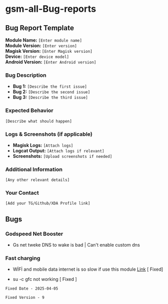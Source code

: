 # gsm-all-Bug-reports


## **Bug Report Template**  

**Module Name:** `[Enter module name]`  
**Module Version:** `[Enter version]`  
**Magisk Version:** `[Enter Magisk version]`  
**Device:** `[Enter device model]`  
**Android Version:** `[Enter Android version]`  

### **Bug Description**  
- **Bug 1:** `[Describe the first issue]`  
- **Bug 2:** `[Describe the second issue]`  
- **Bug 3:** `[Describe the third issue]`  

### **Expected Behavior**  
`[Describe what should happen]`  

### **Logs & Screenshots (if applicable)**  
- **Magisk Logs:** `[Attach logs]`  
- **Logcat Output:** `[Attach logs if relevant]`  
- **Screenshots:** `[Upload screenshots if needed]`  

### **Additional Information**  
`[Any other relevant details]`  

### **Your Contact**  
`[Add your TG/Github/XDA Profile link]`  

## Bugs
### Godspeed Net Booster
- Gs net tweke DNS to wake is bad | Can't enable custom dns

### Fast charging

- WİFİ and mobile data internet is so slow if use this module [Link](https://github.com/White9shadow/gsm-all-bug-reports/issues/2) [ Fixed]

- su -c gfc not working [ Fixed ]


`Fixed Date - 2025-04-05`

`Fixed Version - 9`
